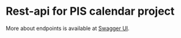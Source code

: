 # Rest-api for PIS calendar project

More about endpoints is available at [Swagger UI](http://localhost:9080/openapi/ui/).

